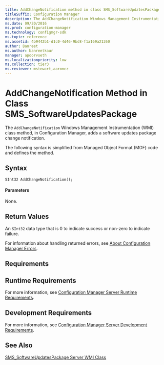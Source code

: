 ```yaml
---
title: AddChangeNotification method in class SMS_SoftwareUpdatesPackage
titleSuffix: Configuration Manager
description: The AddChangeNotification Windows Management Instrumentation (WMI) class method adds a software updates package change notification.
ms.date: 09/20/2016
ms.prod: configuration-manager
ms.technology: configmgr-sdk
ms.topic: reference
ms.assetid: 4b9442b1-d1c0-4d46-9bd8-f1a169a21360
author: Banreet
ms.author: banreetkaur
manager: apoorvseth
ms.localizationpriority: low
ms.collection: tier3
ms.reviewer: mstewart,aaroncz 
---
```

# AddChangeNotification Method in Class SMS_SoftwareUpdatesPackage
The `AddChangeNotification` Windows Management Instrumentation (WMI) class method, in Configuration Manager, adds a software updates package change notification.  

 The following syntax is simplified from Managed Object Format (MOF) code and defines the method.  

## Syntax  

```  
SInt32 AddChangeNotification();  
```  

#### Parameters  
 None.  

## Return Values  
 An `SInt32` data type that is 0 to indicate success or non-zero to indicate failure.  

 For information about handling returned errors, see [About Configuration Manager Errors](../../../develop/core/understand/about-configuration-manager-errors.md).  

## Requirements  

## Runtime Requirements  
 For more information, see [Configuration Manager Server Runtime Requirements](../../../develop/core/reqs/server-runtime-requirements.md).  

## Development Requirements  
 For more information, see [Configuration Manager Server Development Requirements](../../../develop/core/reqs/server-development-requirements.md).  

## See Also  
 [SMS_SoftwareUpdatesPackage Server WMI Class](../../../develop/reference/sum/sms_softwareupdatespackage-server-wmi-class.md)

